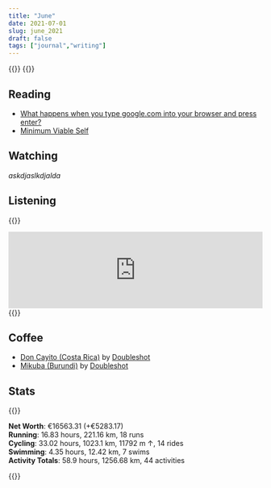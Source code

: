 ```yaml
---
title: "June"
date: 2021-07-01
slug: june_2021
draft: false
tags: ["journal","writing"]
---
```



{{<rawhtml>}}
{{</rawhtml>}}


## Reading

- [What happens when you type google.com into your browser and press enter?](https://github.com/alex/what-happens-when)
- [Minimum Viable Self](https://kneelingbus.substack.com/p/162-minimum-viable-self)

## Watching

_askdjaslkdjalda_

## Listening

{{<rawhtml>}}
<iframe src="https://open.spotify.com/embed/episode/2lzzL2bRp1tZjiRfcCq1f5" width="100%" height="152" frameBorder="0" allowtransparency="true" allow="encrypted-media"></iframe>
{{</rawhtml>}}

## Coffee

- [Don Cayito (Costa Rica)](https://www.doubleshot.cz/cs/products/kostarika-don-cayito) by [Doubleshot](https://www.doubleshot.cz/en)
- [Mikuba (Burundi)](https://www.doubleshot.cz/cs/products/burundi-mikuba-natural) by [Doubleshot](https://www.doubleshot.cz/en)

## Stats

{{<rawhtml>}}
<div><b>Net Worth</b>: €16563.31 (<span class="green">+€5283.17</span>)</div>
<div><b>Running</b>: 
  16.83 hours, 221.16 km, 18 runs
</div>
<div><b>Cycling</b>: 
  33.02 hours, 1023.1 km, 11792 m ↑, 14 rides
</div>
<div><b>Swimming</b>: 
  4.35 hours, 12.42 km, 7 swims
</div>
<div><b>Activity Totals</b>: 
  58.9 hours, 1256.68 km, 44 activities
</div>

{{</rawhtml>}}
